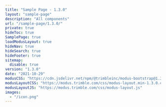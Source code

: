 ```yaml
---
title: "Sample Page - 1.3.0"
layout: "sample-page"
description: "All components"
url: "/sample-page/1.3.0/"
private: true
hideToc: true
SamplePage: true
loadModusLayout: true
hideNav: true
hideSearch: true
hideFooter: true
sitemap:
  disable: true
version: "1.3.0"
date: "2021-10-29"
modusCSS: "https://cdn.jsdelivr.net/npm/@trimbleinc/modus-bootstrap@1.3.0/dist/"
modusLayoutCSS: "https://modus.trimble.com/css/modus-layout.min-1.3.0.css"
modusLayoutJS: "https://modus.trimble.com/css/modus-layout.js"
images:
  - "/icon.png"
---
```

